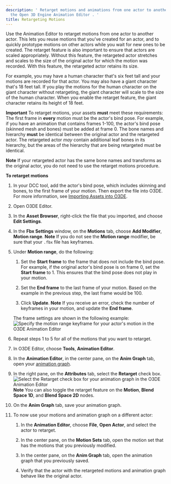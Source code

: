 ```yaml
---
description: ' Retarget motions and animations from one actor to another actor in
  the Open 3D Engine Animation Editor . '
title: Retargeting Motions
---
```


Use the Animation Editor to retarget motions from one actor to another actor. This lets you reuse motions that you've created for an actor, and to quickly prototype motions on other actors while you wait for new ones to be created. The retarget feature is also important to ensure that actors are scaled appropriately. Without this feature, the retargeted actor stretches and scales to the size of the original actor for which the motion was recorded. With this feature, the retargeted actor retains its size.

For example, you may have a human character that's six feet tall and your motions are recorded for that actor. You may also have a giant character that's 18 feet tall. If you play the motions for the human character on the giant character without retargeting, the giant character will scale to the size of the human character. When you enable the retarget feature, the giant character retains its height of 18 feet.

**Important**
To retarget motions, your assets **must** meet these requirements:
The first frame in **every** motion must be the actor's bind pose. For example, if you have an animation that contains frames 1-100, the actor's bind pose (skinned mesh and bones) must be added at frame 0.
The bone names and hierarchy **must** be identical between the original actor and the retargeted actor. The retargeted actor *may* contain additional leaf bones in its hierarchy, but the areas of the hierarchy that are being retargeted must be identical.

**Note**
If your retargeted actor has the same bone names and transforms as the original actor, you do not need to use the retarget motions procedure.

**To retarget motions**

1. In your DCC tool, add the actor's bind pose, which includes skinning and bones, to the first frame of your motion. Then export the file into O3DE. For more information, see [Importing Assets into O3DE](/docs/userguide/assets/importing.md).

1. Open O3DE Editor.

1. In the **Asset Browser**, right-click the file that you imported, and choose **Edit Settings**.

1. In the **Fbx Settings** window, on the **Motions** tab, choose **Add Modifier**, **Motion range**.
**Note**
If you do not see the **Motion range** modifier, be sure that your `.fbx` file has keyframes.

1. Under **Motion range**, do the following:

   1. Set the **Start frame** to the frame that does not include the bind pose. For example, if the original actor's bind pose is on frame 0, set the **Start frame** to 1. This ensures that the bind pose does not play in your motion.

   1. Set the **End frame** to the last frame of your motion. Based on the example in the previous step, the last frame would be 100.

   1. Click **Update**.
**Note**
If you receive an error, check the number of keyframes in your motion, and update the **End frame**.

   The frame settings are shown in the following example:
![Specify the motion range keyframe for your actor's motion in the O3DE Animation Editor](/images/user-guide/actor-animation/retarget-animations-fbx-settings-motion-range-modifier.png)

1. Repeat steps 1 to 5 for all of the motions that you want to retarget.

1. In O3DE Editor, choose **Tools**, **Animation Editor**.

1. In the **Animation Editor**, in the center pane, on the **Anim Graph** tab, open your [animation graph](/docs/user-guide/visualization/animation/animation-editor/animation-graph-user-interface.md).

1. In the right pane, on the **Attributes** tab, select the **Retarget** check box.
![Select the Retarget check box for your animation graph in the O3DE Animation Editor](/images/user-guide/actor-animation/retarget-animations-attributes-retarget-checkbox.png)
**Note**
You can also toggle the retarget feature on the **Motion**, **Blend Space 1D**, and **Blend Space 2D** nodes.

1. On the **Anim Graph** tab, save your animation graph.

1. To now use your motions and animation graph on a different actor:

   1. In the **Animation Editor**, choose **File**, **Open Actor**, and select the actor to retarget.

   1. In the center pane, on the **Motion Sets** tab, open the motion set that has the motions that you previously modified.

   1. In the center pane, on the **Anim Graph** tab, open the animation graph that you previously saved.

   1. Verify that the actor with the retargeted motions and animation graph behave like the original actor.
